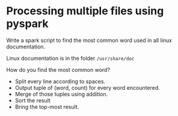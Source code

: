 # Processing multiple files using pyspark

Write a spark script to find the most common word used
in all linux documentation.

Linux documentation is in the folder `/usr/share/doc`

How do you find the most common word?
- Split every line according to spaces.
- Output tuple of (word, count) for every word encountered.
- Merge of those tuples using addition.
- Sort the result
- Bring the top-most result.
